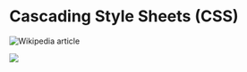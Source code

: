 # Cascading Style Sheets (CSS)

![Wikipedia article](https://en.wikipedia.org/wiki/Cascading_Style_Sheets)

![](https://github.com/d2s/knowledge/tree/master/css)
